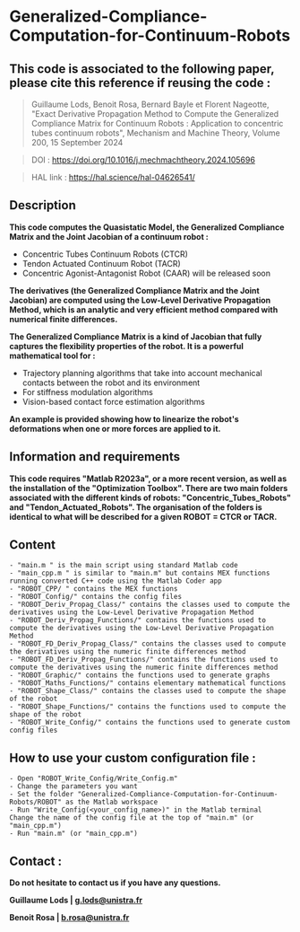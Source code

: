 # Generalized-Compliance-Computation-for-Continuum-Robots

## This code is associated to the following paper, please cite this reference if reusing the code :

> Guillaume Lods, Benoit Rosa, Bernard Bayle et Florent Nageotte, "Exact Derivative Propagation Method to Compute the Generalized Compliance Matrix for Continuum Robots : Application to concentric tubes continuum robots", Mechanism and Machine Theory, Volume 200, 15 September 2024

> DOI : https://doi.org/10.1016/j.mechmachtheory.2024.105696

> HAL link : https://hal.science/hal-04626541/


## Description

**This code computes the Quasistatic Model, the Generalized Compliance Matrix and the Joint Jacobian of a continuum robot :**
- Concentric Tubes Continuum Robots (CTCR)
- Tendon Actuated Continuum Robot (TACR)
- Concentric Agonist-Antagonist Robot (CAAR) will be released soon

**The derivatives (the Generalized Compliance Matrix and the Joint Jacobian) are computed using the Low-Level Derivative Propagation Method, which is an analytic and very efficient method compared with numerical finite differences.**

**The Generalized Compliance Matrix is a kind of Jacobian that fully captures the flexibility properties of the robot. It is a powerful mathematical tool for :**
- Trajectory planning algorithms that take into account mechanical contacts between the robot and its environment
- For stiffness modulation algorithms
- Vision-based contact force estimation algorithms

**An example is provided showing how to linearize the robot's deformations when one or more forces are applied to it.**


## Information and requirements

**This code requires "Matlab R2023a", or a more recent version, as well as the installation of the "Optimization Toolbox". There are two main folders associated with the different kinds of robots: "Concentric_Tubes_Robots" and "Tendon_Actuated_Robots". The organisation of the folders is identical to what will be described for a given ROBOT = CTCR or TACR.**

## Content
	- "main.m " is the main script using standard Matlab code
	- "main_cpp.m " is similar to "main.m" but contains MEX functions running converted C++ code using the Matlab Coder app
	- "ROBOT_CPP/ " contains the MEX functions
	- "ROBOT_Config/" contains the config files
	- "ROBOT_Deriv_Propag_Class/" contains the classes used to compute the derivatives using the Low-Level Derivative Propagation Method
	- "ROBOT_Deriv_Propag_Functions/" contains the functions used to compute the derivatives using the Low-Level Derivative Propagation Method
	- "ROBOT_FD_Deriv_Propag_Class/" contains the classes used to compute the derivatives using the numeric finite differences method
	- "ROBOT_FD_Deriv_Propag_Functions/" contains the functions used to compute the derivatives using the numeric finite differences method
	- "ROBOT_Graphic/" contains the functions used to generate graphs
	- "ROBOT_Maths_Functions/" contains elementary mathematical functions
	- "ROBOT_Shape_Class/" contains the classes used to compute the shape of the robot
	- "ROBOT_Shape_Functions/" contains the functions used to compute the shape of the robot
	- "ROBOT_Write_Config/" contains the functions used to generate custom config files

## How to use your custom configuration file : 
	- Open "ROBOT_Write_Config/Write_Config.m"
	- Change the parameters you want
	- Set the folder "Generalized-Compliance-Computation-for-Continuum-Robots/ROBOT" as the Matlab workspace
	- Run "Write_Config(<your_config_name>)" in the Matlab terminal
	Change the name of the config file at the top of "main.m" (or "main_cpp.m")
	- Run "main.m" (or "main_cpp.m")

## Contact : 
**Do not hesitate to contact us if you have any questions.**

**Guillaume Lods | g.lods@unistra.fr**

**Benoit Rosa | b.rosa@unistra.fr**
